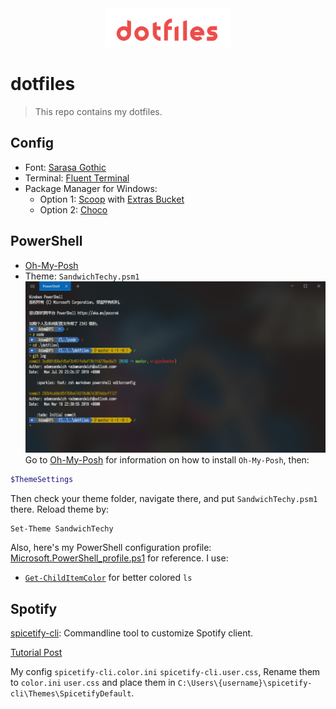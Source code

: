<div align="center"><img src="logo.svg" alt="icon" width="40%" /></div>

# dotfiles
> This repo contains my dotfiles.

## Config

- Font: [Sarasa Gothic](https://github.com/be5invis/Sarasa-Gothic)
- Terminal: [Fluent Terminal](https://github.com/felixse/FluentTerminal)
- Package Manager for Windows:
  - Option 1: [Scoop](https://github.com/lukesampson/scoop) with [Extras Bucket](https://github.com/lukesampson/scoop-extras)
  - Option 2: [Choco](https://github.com/chocolatey/choco)

## PowerShell

- [Oh-My-Posh](https://github.com/JanDeDobbeleer/oh-my-posh)
- Theme: `SandwichTechy.psm1`
![PowerShell](assets/PowerShell.png)
Go to [Oh-My-Posh](https://github.com/JanDeDobbeleer/oh-my-posh) for information on how to install `Oh-My-Posh`, then:

```PowerShell
$ThemeSettings
```

Then check your theme folder, navigate there, and put `SandwichTechy.psm1` there.
Reload theme by:

```PowerShell
Set-Theme SandwichTechy
```

Also, here's my PowerShell configuration profile: [Microsoft.PowerShell_profile.ps1](/Microsoft.PowerShell_profile.ps1) for reference.
I use:

- [`Get-ChildItemColor`](https://github.com/joonro/Get-ChildItemColor) for better colored `ls`

## Spotify
[spicetify-cli](https://github.com/khanhas/spicetify-cli): Commandline tool to customize Spotify client.


[Tutorial Post](https://sspai.com/post/55954)


My config `spicetify-cli.color.ini` `spicetify-cli.user.css`, Rename them to `color.ini` `user.css` and place them in `C:\Users\{username}\spicetify-cli\Themes\SpicetifyDefault`.
